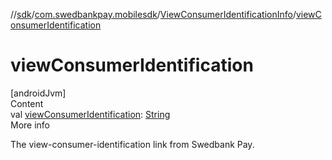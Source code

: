 //[sdk](../../../index.md)/[com.swedbankpay.mobilesdk](../index.md)/[ViewConsumerIdentificationInfo](index.md)/[viewConsumerIdentification](view-consumer-identification.md)



# viewConsumerIdentification  
[androidJvm]  
Content  
val [viewConsumerIdentification](view-consumer-identification.md): [String](https://kotlinlang.org/api/latest/jvm/stdlib/kotlin/-string/index.html)  
More info  


The view-consumer-identification link from Swedbank Pay.

  




